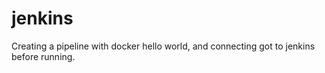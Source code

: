 # jenkins
Creating a pipeline with docker hello world, and connecting got to jenkins before running.

